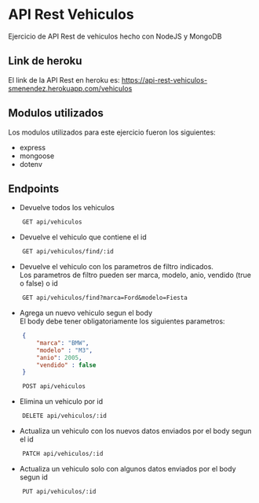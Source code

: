 # API Rest Vehiculos

Ejercicio de API Rest de vehiculos hecho con NodeJS y MongoDB

## Link de heroku

El link de la API Rest en heroku es: https://api-rest-vehiculos-smenendez.herokuapp.com/vehiculos

## Modulos utilizados

Los modulos utilizados para este ejercicio fueron los siguientes:

- express
- mongoose
- dotenv

## Endpoints

- Devuelve todos los vehiculos

```rest
    GET api/vehiculos
```

- Devuelve el vehiculo que contiene el id

```rest
    GET api/vehiculos/find/:id
```

- Devuelve el vehiculo con los parametros de filtro indicados.  
Los parametros de filtro pueden ser marca, modelo, anio, vendido (true o false) o id

```rest
    GET api/vehiculos/find?marca=Ford&modelo=Fiesta
```

- Agrega un nuevo vehiculo segun el body  
El body debe tener obligatoriamente los siguientes parametros:

```json
    {
        "marca": "BMW",
        "modelo" : "M3",
        "anio": 2005,
        "vendido" : false
    }
```

```rest
    POST api/vehiculos
```

- Elimina un vehiculo por id

```rest
    DELETE api/vehiculos/:id
```

- Actualiza un vehiculo con los nuevos datos enviados por el body segun el id

```rest
    PATCH api/vehiculos/:id
```

- Actualiza un vehiculo solo con algunos datos enviados por el body segun id

```rest
    PUT api/vehiculos/:id
```
 
